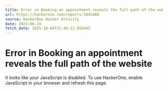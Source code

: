 ```yaml
---
title: Error in Booking an appointment reveals the full path of the website
url: https://hackerone.com/reports/1841408
source: HackerOne Hacker Activity
date: 2023-06-19
fetch_date: 2025-10-04T11:44:12.056445
---
```


# Error in Booking an appointment reveals the full path of the website

It looks like your JavaScript is disabled. To use HackerOne, enable JavaScript in your browser and refresh this page.
